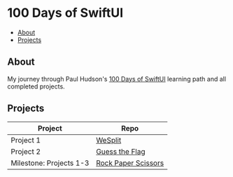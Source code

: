 # 100 Days of SwiftUI

- [About](#about)
- [Projects](#projects)

## About

My journey through Paul Hudson's [100 Days of SwiftUI][100-days-of-swiftui] learning path and all completed projects.

[100-days-of-swiftui]: https://www.hackingwithswift.com/100/swiftui

## Projects

| Project                   | Repo                                         |
|---------------------------|----------------------------------------------|
| Project 1                 | [WeSplit][we-split]                          |
| Project 2                 | [Guess the Flag][guess-the-flag]             |
| Milestone: Projects 1-3   | [Rock Paper Scissors][rock-paper-scissors]   |


[we-split]: https://github.com/neurothrone/wesplit
[guess-the-flag]: https://github.com/neurothrone/guess-the-flag
[rock-paper-scissors]: https://github.com/neurothrone/rock-paper-scissors
